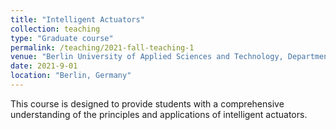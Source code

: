 ```yaml
---
title: "Intelligent Actuators"
collection: teaching
type: "Graduate course"
permalink: /teaching/2021-fall-teaching-1
venue: "Berlin University of Applied Sciences and Technology, Department of Electrical Engineering"
date: 2021-9-01
location: "Berlin, Germany"
---
```


This course is designed to provide students with a comprehensive understanding of the principles and applications of intelligent actuators. 
